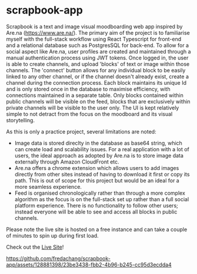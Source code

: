 # scrapbook-app

Scrapbook is a text and image visual moodboarding web app inspired by Are.na (https://www.are.na/). The primary aim of the project is to familiarise myself with the full-stack workflow using React Typescript for front-end and a relational database such as PostgresSQL for back-end. To allow for a social aspect like Are.na, user profiles are created and maintained through a manual authentication process using JWT tokens. Once logged in, the user is able to create channels, and upload 'blocks' of text or image within those channels. The 'connect' button allows for any individual block to be easily linked to any other channel, or if the channel doesn't already exist, create a channel during the connection process. Each block maintains its unique Id and is only stored once in the database to maximise efficiency, with connections maintained in a separate table. Only blocks contained within public channels will be visible on the feed, blocks that are exclusively within private channels will be visible to the user only. The UI is kept relatively simple to not detract from the focus on the moodboard and its visual storytelling.

As this is only a practice project, several limitations are noted: 
- Image data is stored direclty in the database as base64 string, which can create load and scalability issues. For a real application with a lot of users, the ideal approach as adopted by Are.na is to store image data externally through Amazon CloudFront etc.
-  Are.na offers a chrome extension which allows users to add images directly from other sites instead of having to download it first or copy its path. This is out of scope for this project but would be an ideal for a more seamless experience.
-  Feed is organised chronologically rather than through a more complex algorithm as the focus is on the full-stack set up rather than a full social platform experience. There is no functionality to follow other users; instead everyone will be able to see and access all blocks in public channels. 

Please note the live site is hosted on a free instance and can take a couple of minutes to spin up during first load. 

Check out the [Live Site](https://freda-arena-clone.onrender.com/login)!

https://github.com/fredachang/scrapbook-app/assets/128881398/23be3438-fbb2-4b96-b245-cc95d3ecdda4

